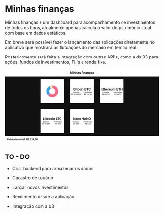 # Minhas finanças

Minhas finanças é um dashboard para acompanhamento de investimentos de todos os tipos, atualmente apenas calcula o valor do
patrimônio atual com base em dados estáticos.

Em breve será possível fazer o lançamento das aplicações diretamente no aplicativo que mostrará as flutuações do mercado em tempo real.

Posteriormente será feita a integração com outras API's, como a da B3 para ações, fundos de investimentos, FII's e renda fixa.

![](./tmp/screenshot.png)

## TO - DO

-   Criar backend para armazenar os dados

-   Cadastro de usuário

-   Lançar novos investimentos

-   Rendimento desde a aplicação

-   Integração com a b3
